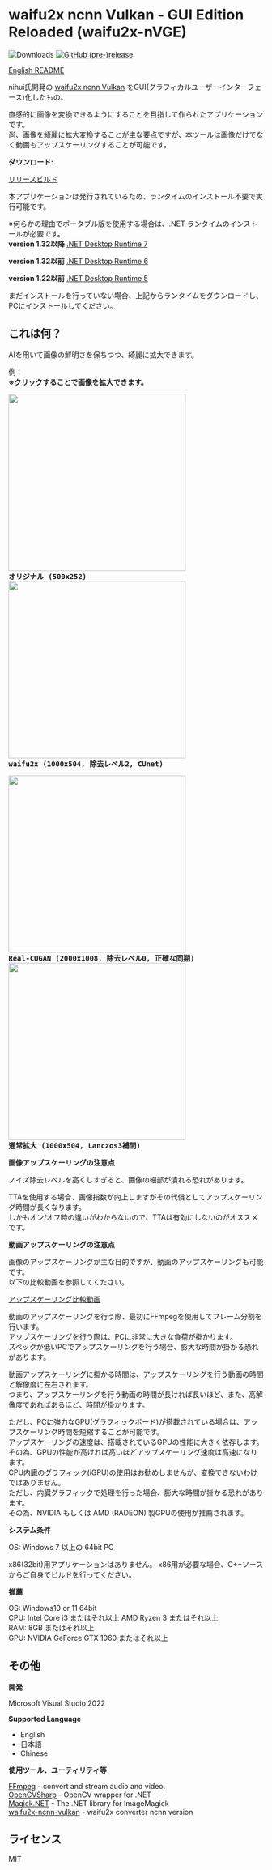# waifu2x ncnn Vulkan - GUI Edition Reloaded (waifu2x-nVGE)
![Downloads](https://img.shields.io/github/downloads/XyLe-GBP/waifu2x-ncnn-vulkan-GUI-Edition-Reloaded/total.svg)
[![GitHub (pre-)release](https://img.shields.io/github/release/XyLe-GBP/waifu2x-ncnn-vulkan-GUI-Edition-Reloaded/all.svg)](https://github.com/XyLe-GBP/waifu2x-ncnn-vulkan-GUI-Edition-Reloaded/releases)

[English README](https://github.com/XyLe-GBP/waifu2x-ncnn-vulkan-GUI-Edition-Reloaded/blob/master/README-en.md)

nihui氏開発の [waifu2x ncnn Vulkan](https://github.com/nihui/waifu2x-ncnn-vulkan) をGUI(グラフィカルユーザーインターフェース)化したもの。  

直感的に画像を変換できるようにすることを目指して作られたアプリケーションです。  
尚、画像を綺麗に拡大変換することが主な要点ですが、本ツールは画像だけでなく動画もアップスケーリングすることが可能です。  

**ダウンロード:**

[リリースビルド](https://github.com/XyLe-GBP/waifu2x-ncnn-vulkan-GUI-Edition-Reloaded/releases)

本アプリケーションは発行されているため、ランタイムのインストール不要で実行可能です。

※何らかの理由でポータブル版を使用する場合は、.NET ランタイムのインストールが必要です。  
**version 1.32以降**
[.NET Desktop Runtime 7](https://dotnet.microsoft.com/download/dotnet/7.0)  

**version 1.32以前**
[.NET Desktop Runtime 6](https://dotnet.microsoft.com/download/dotnet/6.0)  

**version 1.22以前**
[.NET Desktop Runtime 5](https://dotnet.microsoft.com/download/dotnet/5.0)  

まだインストールを行っていない場合、上記からランタイムをダウンロードし、PCにインストールしてください。  


## これは何？

AIを用いて画像の鮮明さを保ちつつ、綺麗に拡大できます。  

例：  
**※クリックすることで画像を拡大できます。**  

<kbd><img src="https://user-images.githubusercontent.com/59692068/208298936-7848ebfa-388f-4277-8956-588323efb7b8.jpg" width="350"><br>**オリジナル (500x252)**</kbd>
<kbd><img src="https://user-images.githubusercontent.com/59692068/208299024-20532d8d-a8a3-4f38-8bf8-770fbce20e4e.png" width="350"><br>**waifu2x (1000x504, 除去レベル2, CUnet)**</kbd>

<kbd><img src="https://user-images.githubusercontent.com/59692068/208299226-8cf05c1d-ea02-43d2-8af2-f94c58774610.png" width="350"><br>**Real-CUGAN (2000x1008, 除去レベル0, 正確な同期)**</kbd>
<kbd><img src="https://user-images.githubusercontent.com/59692068/208299608-37bd9940-b938-4e4c-847e-e518e6f8c135.png" width="350"><br>**通常拡大 (1000x504, Lanczos3補間)**</kbd>

**画像アップスケーリングの注意点**

ノイズ除去レベルを高くしすぎると、画像の細部が潰れる恐れがあります。  

TTAを使用する場合、画像指数が向上しますがその代償としてアップスケーリング時間が長くなります。  
しかもオン/オフ時の違いがわからないので、TTAは有効にしないのがオススメです。

**動画アップスケーリングの注意点**

画像のアップスケーリングが主な目的ですが、動画のアップスケーリングも可能です。  
以下の比較動画を参照してください。  

[アップスケーリング比較動画](https://www.youtube.com/embed/hU3T_Gu3Ehk)  

動画のアップスケーリングを行う際、最初にFFmpegを使用してフレーム分割を行います。  
アップスケーリングを行う際は、PCに非常に大きな負荷が掛かります。  
スペックが低いPCでアップスケーリングを行う場合、膨大な時間が掛かる恐れがあります。  

動画アップスケーリングに掛かる時間は、アップスケーリングを行う動画の時間と解像度に左右されます。  
つまり、アップスケーリングを行う動画の時間が長ければ長いほど、また、高解像度であればあるほど、時間が掛かります。  

ただし、PCに強力なGPU(グラフィックボード)が搭載されている場合は、アップスケーリング時間を短縮することが可能です。  
アップスケーリングの速度は、搭載されているGPUの性能に大きく依存します。  
その為、GPUの性能が高ければ高いほどアップスケーリング速度は高速になります。  
CPU内臓のグラフィック(iGPU)の使用はお勧めしませんが、変換できないわけではありません。  
ただし、内臓グラフィックで処理を行った場合、膨大な時間が掛かる恐れがあります。  
その為、NVIDIA もしくは AMD (RADEON) 製GPUの使用が推薦されます。  

**システム条件**

OS: Windows 7 以上の 64bit PC  

x86(32bit)用アプリケーションはありません。 
x86用が必要な場合、C++ソースからご自身でビルドを行ってください。  

**推薦**

OS: Windows10 or 11 64bit  
CPU: Intel Core i3 またはそれ以上  AMD Ryzen 3 またはそれ以上  
RAM: 8GB またはそれ以上  
GPU: NVIDIA GeForce GTX 1060 またはそれ以上  

## その他

**開発**

Microsoft Visual Studio 2022

**Supported Language**

- English
- 日本語
- Chinese

**使用ツール、ユーティリティ等**  

[FFmpeg](https://ffmpeg.org) - convert and stream audio and video.  
[OpenCVSharp](https://github.com/shimat/opencvsharp) - OpenCV wrapper for .NET  
[Magick.NET](https://github.com/dlemstra/Magick.NET) - The .NET library for ImageMagick  
[waifu2x-ncnn-vulkan](https://github.com/nihui/waifu2x-ncnn-vulkan) - waifu2x converter ncnn version  

## ライセンス

MIT